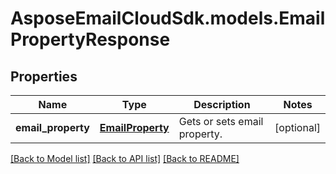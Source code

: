 # AsposeEmailCloudSdk.models.EmailPropertyResponse
## Properties
Name | Type | Description | Notes
------------ | ------------- | ------------- | -------------
**email_property** | [**EmailProperty**](EmailProperty.md) | Gets or sets email property. | [optional] 



[[Back to Model list]](README.md#documentation-for-models) [[Back to API list]](README.md#documentation-for-api-endpoints) [[Back to README]](README.md)


